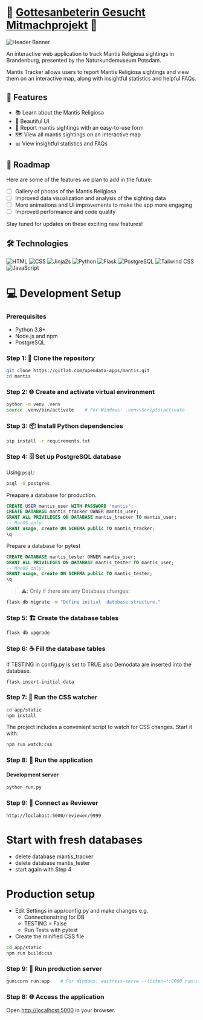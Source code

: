 # 🦗 [Gottesanbeterin Gesucht Mitmachprojekt](https://gottesanbeterin-gesucht.de/) 🦗

![Header Banner](https://i.ibb.co/QrjJ7NM/berger03.webp)

An interactive web application to track Mantis Religiosa sightings in Brandenburg, presented by the Naturkundemuseum Potsdam.

Mantis Tracker allows users to report Mantis Religiosa sightings and view them on an interactive map, along with insightful statistics and helpful FAQs.

## 🌟 Features

- 📚 Learn about the Mantis Religiosa
- 🎨 Beautiful UI
- 📝 Report mantis sightings with an easy-to-use form
- 🗺️ View all mantis sightings on an interactive map
- 📊 View insightful statistics and FAQs

## 🚀 Roadmap

Here are some of the features we plan to add in the future:

- [ ] Gallery of photos of the Mantis Religiosa
- [ ] Improved data visualization and analysis of the sighting data
- [ ] More animations and UI improvements to make the app more engaging
- [ ] Improved performance and code quality

Stay tuned for updates on these exciting new features!

## 🛠️ Technologies

![HTML](https://img.shields.io/badge/-HTML-000000?style=flat&logo=HTML5)
![CSS](https://img.shields.io/badge/-CSS-000000?style=flat&logo=CSS3&logoColor=1572B6)
![Jinja2](https://img.shields.io/badge/-Jinja2-000000?style=flat&logo=jinja)s
![Python](https://img.shields.io/badge/-Python-000000?style=flat&logo=python)
![Flask](https://img.shields.io/badge/-Flask-000000?style=flat&logo=flask)
![PostgreSQL](https://img.shields.io/badge/-PostgreSQL-000000?style=flat&logo=postgresql)
![Tailwind CSS](https://img.shields.io/badge/-Tailwind%20CSS-000000?style=flat&logo=tailwind-css)
![JavaScript](https://img.shields.io/badge/-JavaScript-000000?style=flat&logo=javascript)

# 💻 Development Setup

### Prerequisites

- Python 3.8+
- Node.js and npm
- PostgreSQL

### Step 1: 📁 Clone the repository

```bash
git clone https://gitlab.com/opendata-apps/mantis.git
cd mantis
```

### Step 2: 🌐 Create and activate virtual environment

```bash
python -m venv .venv
source .venv/bin/activate    # For Windows: .venv\Scripts\activate
```

### Step 3: 📦 Install Python dependencies

```bash
pip install -r requirements.txt
```

### Step 4: 🗄️ Set up PostgreSQL database

Using `psql`:

```bash
psql -U postgres
```

Preapare a database for production.

```sql
CREATE USER mantis_user WITH PASSWORD 'mantis';
CREATE DATABASE mantis_tracker OWNER mantis_user;
GRANT ALL PRIVILEGES ON DATABASE mantis_tracker TO mantis_user;
-- MacOS only:
GRANT usage, create ON SCHEMA public TO mantis_tracker;
\q
```

Prepare a database for pytest

```sql
CREATE DATABASE mantis_tester OWNER mantis_user;
GRANT ALL PRIVILEGES ON DATABASE mantis_tester TO mantis_user;
-- MacOS only:
GRANT usage, create ON SCHEMA public TO mantis_tester;
\q
```

> ⚠️: Only if there are any Database changes:

```bash
flask db migrate -m "Define initial  database structure."
```

### Step 5: 🏗️ Create the database tables

```bash
flask db upgrade
```

### Step 6: ☕ Fill the database tables

If TESTING in config.py is set to TRUE also
Demodata are inserted into the database.

```bash
flask insert-initial-data
```

### Step 7: 🎨 Run the CSS watcher

```bash
cd app/static
npm install
```

The project includes a convenient script to watch for CSS changes. Start it with:

```bash
npm run watch:css
```

### Step 8: 🚀 Run the application

#### Development server

```bash
python run.py
```

### Step 9: 🚀 Connect as Reviewer

```bash
http://loclahost:5000/reviewer/9999
```

# Start with fresh databases

- delete database mantis_tracker
- delete database mantis_tester
- start again with Step 4

# Production setup

- Edit Settings in app/config.py and make changes e.g.
  - Connectionstring for DB
  - TESTING = False
  - Run Tests with pytest
- Create the minified CSS file

```bash
cd app/static
npm run build:css
```

### Step 9: 🏢 Run production server

```bash
gunicorn run:app    # For Windows: waitress-serve --listen=*:8000 run:app
```

### Step 8: 🌐 Access the application

Open [http://localhost:5000](http://localhost:5000) in your browser.